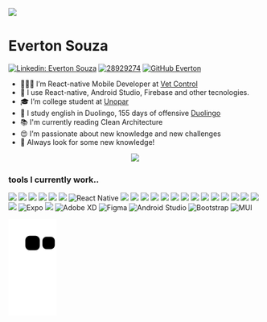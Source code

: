 
<!--
**EvertonSouzaa/EvertonSouzaa** is a ✨ _special_ ✨ repository because its `README.md` (this file) appears on your GitHub profile.
### Hi there 👋

Here are some ideas to get you started:

- 🔭 I’m currently working on ...
- 🌱 I’m currently learning ...
- 👯 I’m looking to collaborate on ...
- 🤔 I’m looking for help with ...
- 💬 Ask me about ...
- 📫 How to reach me: ...
- 😄 Pronouns: ...
- ⚡ Fun fact: ...
-->

![](https://img.shields.io/badge/Made%20with-Markdown-1f425f.svg) 

# Everton Souza

[![Linkedin: Everton Souza](https://img.shields.io/badge/-Everton%20Souza-blue?style=flat-square&logo=Linkedin&logoColor=white&link=https://www.linkedin.com/in/https://www.linkedin.com/in/everton-souza-a93062182/)](https://www.linkedin.com/in/everton-souza-a93062182/)
[![28929274](https://img.shields.io/badge/-Rocketseat-blueviolet?style=flat-square)](https://app.rocketseat.com.br/me/everton-da-silva-souza-01593)
[![GitHub Everton](https://img.shields.io/github/followers/EvertonSouzaa?label=follow&style=social)](https://github.com/EvertonSouzaa)

<!-- ### <img src="https://media.giphy.com/media/hvRJCLFzcasrR4ia7z/giphy.gif" width="30px"> Hello! Welcome to my profile -->
<!-- 
<img style="margin: 0 auto" src="https://media.giphy.com/media/xT9IgG50Fb7Mi0prBC/giphy.gif" height="200"> -->

- 👨🏻‍💻 I’m React-native Mobile Developer at <a target="_blank" href="https://www.vetcontrolonline.com.br/">Vet Control</a>
- 🔨 I use React-native, Android Studio, Firebase and other tecnologies.
- 🎓 I’m college student at <a target="_blank" href="https://www.unopar.com.br/">Unopar</a>
- 📝 I study english in Duolingo, 155 days of offensive [Duolingo](https://www.duolingo.com/learn)
- 📚 I'm currently reading Clean Architecture
- 😍 I’m passionate about new knowledge and new challenges
- 🚀 Always look for some new knowledge!

<!-- [![GitHub Streak](http://github-readme-streak-stats.herokuapp.com?user=EvertonSouzaa&theme=dark&hide_border=true)](https://git.io/streak-stats) -->

<p align="center">
  <a href="https://git.io/streak-stats">
    <img src="http://github-readme-streak-stats.herokuapp.com?user=EvertonSouzaa&theme=dark&hide_border=true" />
  </a>
</p>

### tools I currently work..
![](https://img.shields.io/badge/HTML5-E34F26?style=for-the-badge&logo=html5&logoColor=white)
![](https://img.shields.io/badge/CSS3-1572B6?style=for-the-badge&logo=css3&logoColor=white)
![](https://img.shields.io/badge/Sass-CC6699?style=for-the-badge&logo=sass&logoColor=white)
![](https://img.shields.io/badge/JavaScript-323330?style=for-the-badge&logo=javascript&logoColor=F7DF1E)
![](https://img.shields.io/badge/TypeScript-007ACC?style=for-the-badge&logo=typescript&logoColor=white)
![](https://img.shields.io/badge/React-20232A?style=for-the-badge&logo=react&logoColor=61DAFB)
![React Native](https://img.shields.io/badge/react_native-%2320232a.svg?style=for-the-badge&logo=react&logoColor=%2361DAFB)
![](https://img.shields.io/badge/Jest-C21325?style=for-the-badge&logo=jest&logoColor=white)
![](https://img.shields.io/badge/Node.js-339933?style=for-the-badge&logo=nodedotjs&logoColor=white)
![](https://img.shields.io/badge/npm-CB3837?style=for-the-badge&logo=npm&logoColor=white)
![](https://img.shields.io/badge/Yarn-2C8EBB?style=for-the-badge&logo=yarn&logoColor=white)
![](https://img.shields.io/badge/Visual_Studio_Code-0078D4?style=for-the-badge&logo=visual%20studio%20code&logoColor=white)
![](https://img.shields.io/badge/Git-F05032?style=for-the-badge&logo=git&logoColor=white)
![](https://img.shields.io/badge/json-5E5C5C?style=for-the-badge&logo=json&logoColor=white)
![](https://img.shields.io/badge/Markdown-000000?style=for-the-badge&logo=markdown&logoColor=white)
![](https://img.shields.io/badge/NVIDIA-GTX1070-76B900?style=for-the-badge&logo=nvidia&logoColor=white)
![](https://img.shields.io/badge/Intel-Core_i7_4th-0071C5?style=for-the-badge&logo=intel&logoColor=white)
![](https://img.shields.io/badge/Google_chrome-4285F4?style=for-the-badge&logo=Google-chrome&logoColor=white) 
![](https://img.shields.io/badge/Discord-7289DA?style=for-the-badge&logo=discord&logoColor=white) 
![](https://img.shields.io/badge/Trello-0052CC?style=for-the-badge&logo=trello&logoColor=white)
![](https://img.shields.io/badge/Insomnia-5849be?style=for-the-badge&logo=Insomnia&logoColor=white)
![](https://img.shields.io/badge/gradle-02303A?style=for-the-badge&logo=gradle&logoColor=white)
![Expo](https://img.shields.io/badge/expo-1C1E24?style=for-the-badge&logo=expo&logoColor=#D04A37)
![](https://img.shields.io/badge/React_Router-CA4245?style=for-the-badge&logo=react-router&logoColor=white)
![Adobe XD](https://img.shields.io/badge/Adobe%20XD-470137?style=for-the-badge&logo=Adobe%20XD&logoColor=#FF61F6)
![Figma](https://img.shields.io/badge/figma-%23F24E1E.svg?style=for-the-badge&logo=figma&logoColor=white)
![Android Studio](https://img.shields.io/badge/Android%20Studio-3DDC84.svg?style=for-the-badge&logo=android-studio&logoColor=white)
![Bootstrap](https://img.shields.io/badge/bootstrap-%23563D7C.svg?style=for-the-badge&logo=bootstrap&logoColor=white)
![MUI](https://img.shields.io/badge/MUI-%230081CB.svg?style=for-the-badge&logo=material-ui&logoColor=white)



![Snake animation](https://github.com/rafaballerini/rafaballerini/blob/output/github-contribution-grid-snake.svg)
